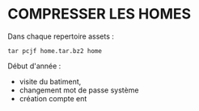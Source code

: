 # COMPRESSER LES HOMES

Dans chaque repertoire assets :

`tar pcjf home.tar.bz2 home`




Début d'année :

- visite du batiment,
- changement mot de passe système
- création compte ent 
